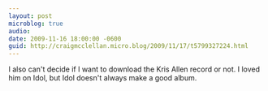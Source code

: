 ```yaml
---
layout: post
microblog: true
audio: 
date: 2009-11-16 18:00:00 -0600
guid: http://craigmcclellan.micro.blog/2009/11/17/t5799327224.html
---
```

I also can't decide if I want to download the Kris Allen record or not.   I loved him on Idol, but Idol doesn't always make a good album.
